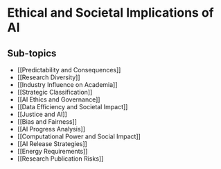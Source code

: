 # Ethical and Societal Implications of AI

## Sub-topics

- [[Predictability and Consequences]]
- [[Research Diversity]]
- [[Industry Influence on Academia]]
- [[Strategic Classification]]
- [[AI Ethics and Governance]]
- [[Data Efficiency and Societal Impact]]
- [[Justice and AI]]
- [[Bias and Fairness]]
- [[AI Progress Analysis]]
- [[Computational Power and Social Impact]]
- [[AI Release Strategies]]
- [[Energy Requirements]]
- [[Research Publication Risks]]
